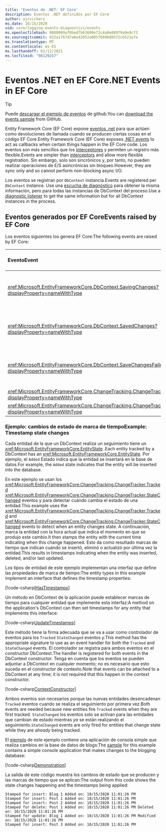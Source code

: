```yaml
---
title: 'Eventos de .NET: EF Core'
description: Eventos .NET definidos por EF Core
author: ajcvickers
ms.date: 10/15/2020
uid: core/logging-events-diagnostics/events
ms.openlocfilehash: 0888009af0bedfb63690e72c4a0e08979a9e9cf3
ms.sourcegitcommit: 032a1767d7a6e42052a005f660b80372c6521e7e
ms.translationtype: MT
ms.contentlocale: es-ES
ms.lasthandoff: 01/12/2021
ms.locfileid: "98129257"
---
```

# <a name="net-events-in-ef-core"></a><span data-ttu-id="77b26-103">Eventos .NET en EF Core</span><span class="sxs-lookup"><span data-stu-id="77b26-103">.NET Events in EF Core</span></span>

> [!TIP]
> <span data-ttu-id="77b26-104">Puede [descargar el ejemplo de eventos](https://github.com/dotnet/EntityFramework.Docs/tree/master/samples/core/Miscellaneous/Events) de github.</span><span class="sxs-lookup"><span data-stu-id="77b26-104">You can [download the events sample](https://github.com/dotnet/EntityFramework.Docs/tree/master/samples/core/Miscellaneous/Events) from GitHub.</span></span>

<span data-ttu-id="77b26-105">Entity Framework Core (EF Core) expone [eventos .net](/dotnet/standard/events/) para que actúen como devoluciones de llamada cuando se producen ciertas cosas en el código EF Core.</span><span class="sxs-lookup"><span data-stu-id="77b26-105">Entity Framework Core (EF Core) exposes [.NET events](/dotnet/standard/events/) to act as callbacks when certain things happen in the EF Core code.</span></span> <span data-ttu-id="77b26-106">Los eventos son más sencillos que los [interceptores](xref:core/logging-events-diagnostics/interceptors) y permiten un registro más flexible.</span><span class="sxs-lookup"><span data-stu-id="77b26-106">Events are simpler than [interceptors](xref:core/logging-events-diagnostics/interceptors) and allow more flexible registration.</span></span> <span data-ttu-id="77b26-107">Sin embargo, solo son sincrónicos y, por tanto, no pueden realizar operaciones de E/S asincrónicas sin bloqueo.</span><span class="sxs-lookup"><span data-stu-id="77b26-107">However, they are sync only and so cannot perform non-blocking async I/O.</span></span>

<span data-ttu-id="77b26-108">Los eventos se registran por `DbContext` instancia.</span><span class="sxs-lookup"><span data-stu-id="77b26-108">Events are registered per `DbContext` instance.</span></span> <span data-ttu-id="77b26-109">Use una [escucha de diagnóstico](xref:core/logging-events-diagnostics/diagnostic-listeners) para obtener la misma información, pero para todas las instancias de DbContext del proceso.</span><span class="sxs-lookup"><span data-stu-id="77b26-109">Use a [diagnostic listener](xref:core/logging-events-diagnostics/diagnostic-listeners) to get the same information but for all DbContext instances in the process.</span></span>

## <a name="events-raised-by-ef-core"></a><span data-ttu-id="77b26-110">Eventos generados por EF Core</span><span class="sxs-lookup"><span data-stu-id="77b26-110">Events raised by EF Core</span></span>

<span data-ttu-id="77b26-111">Los eventos siguientes los genera EF Core:</span><span class="sxs-lookup"><span data-stu-id="77b26-111">The following events are raised by EF Core:</span></span>

| <span data-ttu-id="77b26-112">Evento</span><span class="sxs-lookup"><span data-stu-id="77b26-112">Event</span></span> | <span data-ttu-id="77b26-113">Versión introducida</span><span class="sxs-lookup"><span data-stu-id="77b26-113">Version introduced</span></span> | <span data-ttu-id="77b26-114">Cuando se produce</span><span class="sxs-lookup"><span data-stu-id="77b26-114">When raised</span></span>
|:------|--------------------|-------
| <xref:Microsoft.EntityFrameworkCore.DbContext.SavingChanges?displayProperty=nameWithType> | <span data-ttu-id="77b26-115">5.0</span><span class="sxs-lookup"><span data-stu-id="77b26-115">5.0</span></span> | <span data-ttu-id="77b26-116">Al principio de <xref:Microsoft.EntityFrameworkCore.DbContext.SaveChanges%2A> o <xref:Microsoft.EntityFrameworkCore.DbContext.SaveChangesAsync%2A></span><span class="sxs-lookup"><span data-stu-id="77b26-116">At the start of <xref:Microsoft.EntityFrameworkCore.DbContext.SaveChanges%2A> or <xref:Microsoft.EntityFrameworkCore.DbContext.SaveChangesAsync%2A></span></span>
| <xref:Microsoft.EntityFrameworkCore.DbContext.SavedChanges?displayProperty=nameWithType> | <span data-ttu-id="77b26-117">5.0</span><span class="sxs-lookup"><span data-stu-id="77b26-117">5.0</span></span> | <span data-ttu-id="77b26-118">Al final de una operación correcta <xref:Microsoft.EntityFrameworkCore.DbContext.SaveChanges%2A> o <xref:Microsoft.EntityFrameworkCore.DbContext.SaveChangesAsync%2A></span><span class="sxs-lookup"><span data-stu-id="77b26-118">At the end of a successful <xref:Microsoft.EntityFrameworkCore.DbContext.SaveChanges%2A> or <xref:Microsoft.EntityFrameworkCore.DbContext.SaveChangesAsync%2A></span></span>
| <xref:Microsoft.EntityFrameworkCore.DbContext.SaveChangesFailed?displayProperty=nameWithType> | <span data-ttu-id="77b26-119">5.0</span><span class="sxs-lookup"><span data-stu-id="77b26-119">5.0</span></span> | <span data-ttu-id="77b26-120">Al final de un error <xref:Microsoft.EntityFrameworkCore.DbContext.SaveChanges%2A> o <xref:Microsoft.EntityFrameworkCore.DbContext.SaveChangesAsync%2A></span><span class="sxs-lookup"><span data-stu-id="77b26-120">At the end of a failed <xref:Microsoft.EntityFrameworkCore.DbContext.SaveChanges%2A> or <xref:Microsoft.EntityFrameworkCore.DbContext.SaveChangesAsync%2A></span></span>
| <xref:Microsoft.EntityFrameworkCore.ChangeTracking.ChangeTracker.Tracked?displayProperty=nameWithType> | <span data-ttu-id="77b26-121">2.1</span><span class="sxs-lookup"><span data-stu-id="77b26-121">2.1</span></span> | <span data-ttu-id="77b26-122">Cuando el contexto realiza un seguimiento de una entidad</span><span class="sxs-lookup"><span data-stu-id="77b26-122">When an entity is tracked by the context</span></span>
| <xref:Microsoft.EntityFrameworkCore.ChangeTracking.ChangeTracker.StateChanged?displayProperty=nameWithType> | <span data-ttu-id="77b26-123">2.1</span><span class="sxs-lookup"><span data-stu-id="77b26-123">2.1</span></span> | <span data-ttu-id="77b26-124">Cuando una entidad de la que se realiza un seguimiento cambia su estado</span><span class="sxs-lookup"><span data-stu-id="77b26-124">When a tracked entity changes its state</span></span>

### <a name="example-timestamp-state-changes"></a><span data-ttu-id="77b26-125">Ejemplo: cambios de estado de marca de tiempo</span><span class="sxs-lookup"><span data-stu-id="77b26-125">Example: Timestamp state changes</span></span>

<span data-ttu-id="77b26-126">Cada entidad de la que un DbContext realiza un seguimiento tiene un <xref:Microsoft.EntityFrameworkCore.EntityState> .</span><span class="sxs-lookup"><span data-stu-id="77b26-126">Each entity tracked by a DbContext has an <xref:Microsoft.EntityFrameworkCore.EntityState>.</span></span> <span data-ttu-id="77b26-127">Por ejemplo, el `Added` Estado indica que la entidad se insertará en la base de datos.</span><span class="sxs-lookup"><span data-stu-id="77b26-127">For example, the `Added` state indicates that the entity will be inserted into the database.</span></span>

<span data-ttu-id="77b26-128">En este ejemplo se usan los <xref:Microsoft.EntityFrameworkCore.ChangeTracking.ChangeTracker.Tracked> <xref:Microsoft.EntityFrameworkCore.ChangeTracking.ChangeTracker.StateChanged> eventos y para detectar cuándo cambia el estado de una entidad.</span><span class="sxs-lookup"><span data-stu-id="77b26-128">This example uses the <xref:Microsoft.EntityFrameworkCore.ChangeTracking.ChangeTracker.Tracked> and <xref:Microsoft.EntityFrameworkCore.ChangeTracking.ChangeTracker.StateChanged> events to detect when an entity changes state.</span></span> <span data-ttu-id="77b26-129">A continuación, marca la entidad con la hora actual que indica el momento en que se produjo este cambio.</span><span class="sxs-lookup"><span data-stu-id="77b26-129">It then stamps the entity with the current time indicating when this change happened.</span></span> <span data-ttu-id="77b26-130">Esto da como resultado marcas de tiempo que indican cuándo se insertó, eliminó o actualizó por última vez la entidad.</span><span class="sxs-lookup"><span data-stu-id="77b26-130">This results in timestamps indicating when the entity was inserted, deleted, and/or last updated.</span></span>

<span data-ttu-id="77b26-131">Los tipos de entidad de este ejemplo implementan una interfaz que define las propiedades de marca de tiempo:</span><span class="sxs-lookup"><span data-stu-id="77b26-131">The entity types in this example implement an interface that defines the timestamp properties:</span></span>

<!--
public interface IHasTimestamps
{
    DateTime? Added { get; set; }
    DateTime? Deleted { get; set; }
    DateTime? Modified { get; set; }
}
-->
[!code-csharp[IHasTimestamps](../../../samples/core/Miscellaneous/Events/Program.cs?name=IHasTimestamps)]

<span data-ttu-id="77b26-132">Un método en DbContext de la aplicación puede establecer marcas de tiempo para cualquier entidad que implemente esta interfaz:</span><span class="sxs-lookup"><span data-stu-id="77b26-132">A method on the application's DbContext can then set timestamps for any entity that implements this interface:</span></span>

<!--
    private static void UpdateTimestamps(object sender, EntityEntryEventArgs e)
    {
        if (e.Entry.Entity is IHasTimestamps entityWithTimestamps)
        {
            switch (e.Entry.State)
            {
                case EntityState.Deleted:
                    entityWithTimestamps.Deleted = DateTime.UtcNow;
                    Console.WriteLine($"Stamped for delete: {e.Entry.Entity}");
                    break;
                case EntityState.Modified:
                    entityWithTimestamps.Modified = DateTime.UtcNow;
                    Console.WriteLine($"Stamped for update: {e.Entry.Entity}");
                    break;
                case EntityState.Added:
                    entityWithTimestamps.Added = DateTime.UtcNow;
                    Console.WriteLine($"Stamped for insert: {e.Entry.Entity}");
                    break;
            }
        }
    }
-->
[!code-csharp[UpdateTimestamps](../../../samples/core/Miscellaneous/Events/Program.cs?name=UpdateTimestamps)]

<span data-ttu-id="77b26-133">Este método tiene la firma adecuada que se va a usar como controlador de eventos para los `Tracked` `StateChanged` eventos y.</span><span class="sxs-lookup"><span data-stu-id="77b26-133">This method has the appropriate signature to use as an event handler for both the `Tracked` and `StateChanged` events.</span></span> <span data-ttu-id="77b26-134">El controlador se registra para ambos eventos en el constructor DbContext.</span><span class="sxs-lookup"><span data-stu-id="77b26-134">The handler is registered for both events in the DbContext constructor.</span></span> <span data-ttu-id="77b26-135">Tenga en cuenta que los eventos se pueden adjuntar a DbContext en cualquier momento; no es necesario que esto suceda en el constructor de contexto.</span><span class="sxs-lookup"><span data-stu-id="77b26-135">Note that events can be attached to a DbContext at any time; it is not required that this happen in the context constructor.</span></span>

<!--
    public BlogsContext()
    {
        ChangeTracker.StateChanged += UpdateTimestamps;
        ChangeTracker.Tracked += UpdateTimestamps;
    }
-->
[!code-csharp[ContextConstructor](../../../samples/core/Miscellaneous/Events/Program.cs?name=ContextConstructor)]

<span data-ttu-id="77b26-136">Ambos eventos son necesarios porque las nuevas entidades desencadenan `Tracked` eventos cuando se realiza el seguimiento por primera vez.</span><span class="sxs-lookup"><span data-stu-id="77b26-136">Both events are needed because new entities fire `Tracked` events when they are first tracked.</span></span> <span data-ttu-id="77b26-137">`StateChanged` los eventos solo se activan para las entidades que cambian de estado mientras _ya_ se están realizando el seguimiento.</span><span class="sxs-lookup"><span data-stu-id="77b26-137">`StateChanged` events are only fired for entities that change state while they are _already_ being tracked.</span></span>

<span data-ttu-id="77b26-138">El [ejemplo](https://github.com/dotnet/EntityFramework.Docs/tree/master/samples/core/Miscellaneous/Events) de este ejemplo contiene una aplicación de consola simple que realiza cambios en la base de datos de blogs:</span><span class="sxs-lookup"><span data-stu-id="77b26-138">The [sample](https://github.com/dotnet/EntityFramework.Docs/tree/master/samples/core/Miscellaneous/Events) for this example contains a simple console application that makes changes to the blogging database:</span></span>

<!--
        using (var context = new BlogsContext())
        {
            context.Database.EnsureDeleted();
            context.Database.EnsureCreated();

            context.Add(
                new Blog
                {
                    Id = 1,
                    Name = "EF Blog",
                    Posts =
                    {
                        new Post { Id = 1, Title = "EF Core 3.1!" },
                        new Post { Id = 2, Title = "EF Core 5.0!" }
                    }
                });

            context.SaveChanges();
        }

        using (var context = new BlogsContext())
        {
            var blog = context.Blogs.Include(e => e.Posts).Single();

            blog.Name = "EF Core Blog";
            context.Remove(blog.Posts.First());
            blog.Posts.Add(new Post { Id = 3, Title = "EF Core 6.0!" });

            context.SaveChanges();
        }
-->
[!code-csharp[Demonstration](../../../samples/core/Miscellaneous/Events/Program.cs?name=Demonstration)]

<span data-ttu-id="77b26-139">La salida de este código muestra los cambios de estado que se producen y las marcas de tiempo que se aplican:</span><span class="sxs-lookup"><span data-stu-id="77b26-139">The output from this code shows the state changes happening and the timestamps being applied:</span></span>

```output
Stamped for insert: Blog 1 Added on: 10/15/2020 11:01:26 PM
Stamped for insert: Post 1 Added on: 10/15/2020 11:01:26 PM
Stamped for insert: Post 2 Added on: 10/15/2020 11:01:26 PM
Stamped for delete: Post 1 Added on: 10/15/2020 11:01:26 PM Deleted on: 10/15/2020 11:01:26 PM
Stamped for update: Blog 1 Added on: 10/15/2020 11:01:26 PM Modified on: 10/15/2020 11:01:26 PM
Stamped for insert: Post 3 Added on: 10/15/2020 11:01:26 PM
```
